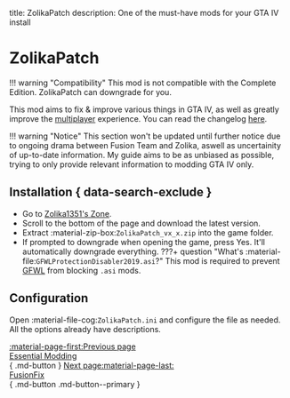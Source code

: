 title: ZolikaPatch
description: One of the must-have mods for your GTA IV install

# ZolikaPatch
!!! warning "Compatibility" 
    This mod is not compatible with the Complete Edition. ZolikaPatch can downgrade for you.

This mod aims to fix & improve various things in GTA IV, as well as greatly improve the [multiplayer](../multiplayer.md) experience. You can read the changelog [here](https://zolika1351.pages.dev/mods/ivpatch).

!!! warning "Notice"
    This section won't be updated until further notice due to ongoing drama between Fusion Team and Zolika, aswell as uncertainity of up-to-date information. My guide aims to be as unbiased as possible, trying to only provide relevant information to modding GTA IV only.

## Installation { data-search-exclude }
* Go to [Zolika1351's Zone](https://zolika1351.pages.dev/mods/ivpatch).
* Scroll to the bottom of the page and download the latest version.
* Extract :material-zip-box:`ZolikaPatch_vx_x.zip` into the game folder.
* If prompted to downgrade when opening the game, press Yes. It'll automatically downgrade everything.
???+ question "What's :material-file:`GFWLProtectionDisabler2019.asi`?"
    This mod is required to prevent [GFWL](../../multiplayer/#games-for-windows-live) from blocking `.asi` mods.

## Configuration
Open :material-file-cog:`ZolikaPatch.ini` and configure the file as needed. All the options already have descriptions.

[:material-page-first:Previous page <br>Essential Modding</br>](index.md){ .md-button } [Next page:material-page-last: <br>FusionFix</br>](fusionfix.md){ .md-button .md-button--primary }